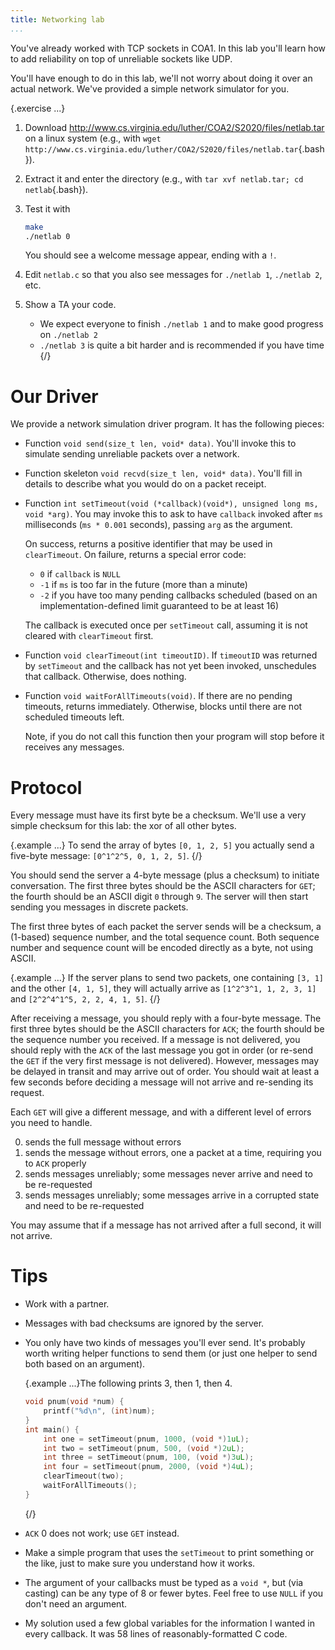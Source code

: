 ```yaml
---
title: Networking lab
...
```


You've already worked with TCP sockets in COA1.
In this lab you'll learn how to add reliability on top of unreliable sockets like UDP.

You'll have enough to do in this lab, we'll not worry about doing it over an actual network.
We've provided a simple network simulator for you.

{.exercise ...}
1. Download <http://www.cs.virginia.edu/luther/COA2/S2020/files/netlab.tar> on a linux system
    (e.g., with `wget http://www.cs.virginia.edu/luther/COA2/S2020/files/netlab.tar`{.bash}).
2. Extract it and enter the directory (e.g., with `tar xvf netlab.tar; cd netlab`{.bash}).
3. Test it with
    
    ````bash
    make
    ./netlab 0
    ````
    
    You should see a welcome message appear, ending with a `!`.
4. Edit `netlab.c` so that you also see messages for `./netlab 1`, `./netlab 2`, etc.
5. Show a TA your code.
    - We expect everyone to finish `./netlab 1` and to make good progress on `./netlab 2`
    - `./netlab 3` is quite a bit harder and is recommended if you have time
{/}

# Our Driver

We provide a network simulation driver program. It has the following pieces:

- Function `void send(size_t len, void* data)`.
    You'll invoke this to simulate sending unreliable packets over a network.
- Function skeleton `void recvd(size_t len, void* data)`.
    You'll fill in details to describe what you would do on a packet receipt.
- Function `int setTimeout(void (*callback)(void*), unsigned long ms, void *arg)`.
    You may invoke this to ask to have `callback` invoked after `ms` milliseconds (`ms * 0.001` seconds),
    passing `arg` as the argument.

    On success, returns a positive identifier that may be used in `clearTimeout`.
    On failure, returns a special error code:
    
    - `0` if `callback` is `NULL`
    - `-1` if `ms` is too far in the future (more than a minute)
    - `-2` if you have too many pending callbacks scheduled (based on an implementation-defined limit guaranteed to be at least 16)
    
    The callback is executed once per `setTimeout` call, assuming it is not cleared with `clearTimeout` first.
- Function `void clearTimeout(int timeoutID)`.
    If `timeoutID` was returned by `setTimeout` and the callback has not yet been invoked,
    unschedules that callback.
    Otherwise, does nothing.
- Function `void waitForAllTimeouts(void)`.
    If there are no pending timeouts, returns immediately.
    Otherwise, blocks until there are not scheduled timeouts left.
    
    Note, if you do not call this function then your program will stop before it receives any messages.
    
# Protocol

Every message must have its first byte be a checksum.
We'll use a very simple checksum for this lab: the xor of all other bytes.

{.example ...} To send the array of bytes `[0, 1, 2, 5]`
you actually send a five-byte message: `[0^1^2^5, 0, 1, 2, 5]`.
{/}

You should send the server a 4-byte message (plus a checksum) to initiate conversation.
The first three bytes should be the ASCII characters for `GET`; the fourth should be an ASCII digit `0` through `9`.
The server will then start sending you messages in discrete packets.

The first three bytes of each packet the server sends will be a checksum, a (1-based) sequence number, and the total sequence count.
Both sequence number and sequence count will be encoded directly as a byte, not using ASCII.

{.example ...} If the server plans to send two packets,
one containing `[3, 1]` and the other `[4, 1, 5]`,
they will actually arrive as
`[1^2^3^1, 1, 2, 3, 1]`
and
`[2^2^4^1^5, 2, 2, 4, 1, 5]`.
{/}

After receiving a message, you should reply with a four-byte message.
The first three bytes should be the ASCII characters for `ACK`; the fourth should be the sequence number you received.
If a message is not delivered, you should reply with the `ACK` of the last message you got in order (or re-send the `GET` if the very first message is not delivered).
However, messages may be delayed in transit and may arrive out of order.
You should wait at least a few seconds before deciding a message will not arrive and re-sending its request.

Each `GET` will give a different message, and with a different level of errors you need to handle.

0. sends the full message without errors
1. sends the message without errors, one a packet at a time, requiring you to `ACK` properly
2. sends messages unreliably; some messages never arrive and need to be re-requested
3. sends messages unreliably; some messages arrive in a corrupted state and need to be re-requested

You may assume that if a message has not arrived after a full second, it will not arrive.



# Tips

- Work with a partner.
- Messages with bad checksums are ignored by the server.
- You only have two kinds of messages you'll ever send. It's probably worth writing helper functions to send them (or just one helper to send both based on an argument).
    
    {.example ...}The following prints 3, then 1, then 4.

    ````c
    void pnum(void *num) {
        printf("%d\n", (int)num);
    }
    int main() {
        int one = setTimeout(pnum, 1000, (void *)1uL);
        int two = setTimeout(pnum, 500, (void *)2uL);
        int three = setTimeout(pnum, 100, (void *)3uL);
        int four = setTimeout(pnum, 2000, (void *)4uL);
        clearTimeout(two);
        waitForAllTimeouts();
    }
    ````
    {/}
    
    
- `ACK` 0 does not work; use `GET` instead.
- Make a simple program that uses the `setTimeout` to print something or the like, just to make sure you understand how it works.
- The argument of your callbacks must be typed as a `void *`, but (via casting) can be any type of 8 or fewer bytes.
    Feel free to use `NULL` if you don't need an argument.
- My solution used a few global variables for the information I wanted in every callback. It was 58 lines of reasonably-formatted C code.
